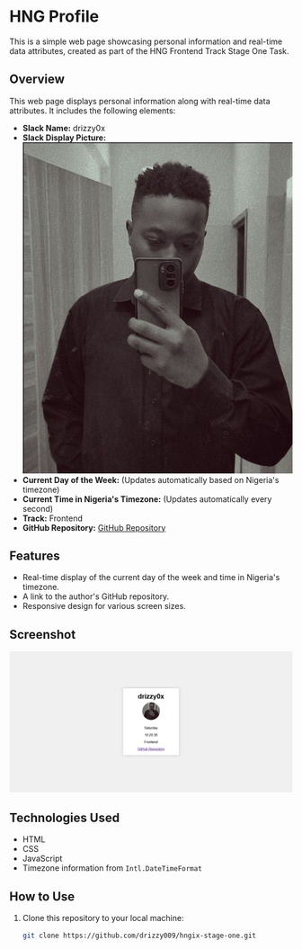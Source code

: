 # HNG Profile

This is a simple web page showcasing personal information and real-time data attributes, created as part of the HNG Frontend Track Stage One Task.

## Overview

This web page displays personal information along with real-time data attributes. It includes the following elements:

- **Slack Name:** drizzy0x
- **Slack Display Picture:** ![drizzy0x](assets/slackprofile.jpg)
- **Current Day of the Week:** (Updates automatically based on Nigeria's timezone)
- **Current Time in Nigeria's Timezone:** (Updates automatically every second)
- **Track:** Frontend
- **GitHub Repository:** [GitHub Repository](https://github.com/drizzy009/hngix-stage-one)

## Features

- Real-time display of the current day of the week and time in Nigeria's timezone.
- A link to the author's GitHub repository.
- Responsive design for various screen sizes.

## Screenshot

![Screenshot](screenshot.png)

## Technologies Used

- HTML
- CSS
- JavaScript
- Timezone information from `Intl.DateTimeFormat`

## How to Use

1. Clone this repository to your local machine:

   ```bash
   git clone https://github.com/drizzy009/hngix-stage-one.git
